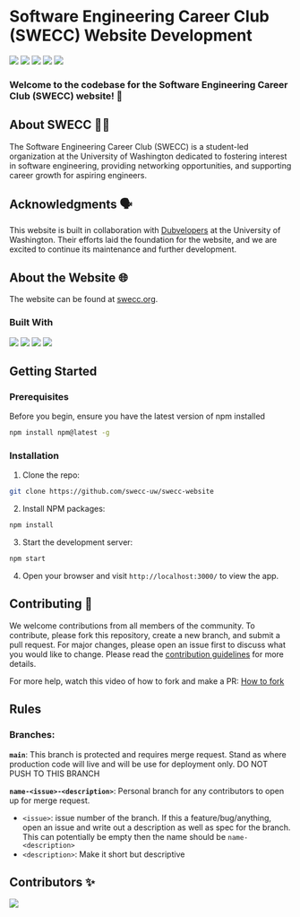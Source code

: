 # Software Engineering Career Club (SWECC) Website Development

[![][discord-shield]][discord-url]
[![][swecc-shield]][swecc-url]
[![][instagram-shield]][instagram-url]
[![][linkedin-shield]][linkedin-url]
[![][email-shield]][email-url]

### Welcome to the codebase for the Software Engineering Career Club (SWECC) website! 🎉

## About SWECC 🧑‍💻

The Software Engineering Career Club (SWECC) is a student-led organization at the University of Washington dedicated to fostering interest in software engineering, providing networking opportunities, and supporting career growth for aspiring engineers.

## Acknowledgments 🗣️

This website is built in collaboration with [Dubvelopers][dubvelopers-url] at the University of Washington. Their efforts laid the foundation for the website, and we are excited to continue its maintenance and further development.

## About the Website 🌐

The website can be found at [swecc.org](swecc-url).

### Built With

[![][react-shield]][react-url]
[![][js-shield]][js-url]
[![][bootstrap-shield]][bootstrap-url]
[![][css3-shield]][css3-url]

## Getting Started

### Prerequisites

Before you begin, ensure you have the latest version of npm installed

```bash
npm install npm@latest -g
```

### Installation

1. Clone the repo:

```bash
git clone https://github.com/swecc-uw/swecc-website
```

2. Install NPM packages:

```bash
npm install
```

3. Start the development server:

```bash
npm start
```

4. Open your browser and visit `http://localhost:3000/` to view the app.

## Contributing 🤝

We welcome contributions from all members of the community. To contribute, please fork this repository, create a new branch, and submit a pull request. For major changes, please open an issue first to discuss what you would like to change.
Please read the [contribution guidelines][contribution-url] for more details.

For more help, watch this video of how to fork and make a PR: [How to fork](https://youtu.be/OvmZfK0wN2A)


## Rules
### Branches:

**`main`**: This branch is protected and requires merge request. Stand as where production code will live and will be use for deployment only. DO NOT PUSH TO THIS BRANCH

**`name-<issue>-<description>`**: Personal branch for any contributors to open up for merge request.
- `<issue>`: issue number of the branch. If this a feature/bug/anything, open an issue and write out a description as well as spec for the branch. This can potentially be empty then the name should be `name-<description>`
- `<description>`: Make it short but descriptive



## Contributors ✨

<a href="https://github.com/swecc-uw/swecc-website/graphs/contributors">
  <img src="https://contrib.rocks/image?repo=swecc-uw/swecc-website" />
</a>

[contribution-url]: https://github.com/swecc-uw/swecc-website/wiki/Contributing-to-our-project
[swecc-shield]: https://img.shields.io/badge/SWECC.ORG-%238d3ac5?style=for-the-badge
[swecc-url]: https://swecc.org/
[dubvelopers-url]: https://github.com/DUBvelopers-UW/swecc
[email-shield]: https://img.shields.io/badge/email-D14836?style=for-the-badge&logo=gmail&logoColor=white
[email-url]: mailto:swecc@uw.edu
[discord-shield]: https://dcbadge.vercel.app/api/server/Pbk4sCEWDY
[discord-url]: https://discord.gg/Pbk4sCEWDY
[instagram-shield]: https://img.shields.io/badge/Instagram-E4405F?style=for-the-badge&logo=instagram&logoColor=white
[instagram-url]: https://www.instagram.com/swecc.uw/
[linkedin-shield]: https://img.shields.io/badge/LinkedIn-0077B5?style=for-the-badge&logo=linkedin&logoColor=white
[linkedin-url]: https://www.linkedin.com/company/software-engineering-career-club-at-uw/
[react-shield]: https://img.shields.io/badge/React-20232A?style=for-the-badge&logo=react&logoColor=61DAFB
[react-url]: https://reactjs.org/
[bootstrap-shield]: https://img.shields.io/badge/Bootstrap-563D7C?style=for-the-badge&logo=bootstrap&logoColor=white
[bootstrap-url]: https://getbootstrap.com/
[css3-shield]: https://img.shields.io/badge/CSS3-1572B6?style=for-the-badge&logo=css3&logoColor=white
[css3-url]: https://developer.mozilla.org/en-US/docs/Web/CSS
[js-shield]: https://img.shields.io/badge/JavaScript-323330?style=for-the-badge&logo=javascript&logoColor=F7DF1E
[js-url]: https://developer.mozilla.org/en-US/docs/Web/JavaScript
